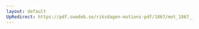 ```yaml
---
layout: default
UpRedirect: https://pdf.swedeb.se/riksdagen-motions-pdf/1867/mot_1867__ak__00137/mot_1867__ak__00137_002.pdf
---
```

